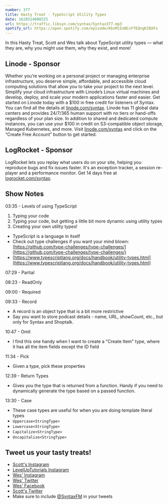 ```yaml
---
number: 377
title: Hasty Treat - TypeScript Utility Types
date: 1628514000325
url: https://traffic.libsyn.com/syntax/Syntax377.mp3
spotify_url: https://open.spotify.com/episode/6bsM1IoNCxFfEQngKIBXFx
---
```


In this Hasty Treat, Scott and Wes talk about TypeScript utility types — what they are, why you might use them, why they exist, and more!

## Linode - Sponsor
Whether you’re working on a personal project or managing enterprise infrastructure, you deserve simple, affordable, and accessible cloud computing solutions that allow you to take your project to the next level. Simplify your cloud infrastructure with Linode’s Linux virtual machines and develop, deploy, and scale your modern applications faster and easier. Get started on Linode today with a $100 in free credit for listeners of Syntax. You can find all the details at [linode.com/syntax](https://linode.com/syntax). Linode has 11 global data centers and provides 24/7/365 human support with no tiers or hand-offs regardless of your plan size. In addition to shared and dedicated compute instances, you can use your $100 in credit on S3-compatible object storage, Managed Kubernetes, and more. Visit [linode.com/syntax](https://linode.com/syntax) and click on the “Create Free Account” button to get started.

## LogRocket - Sponsor
LogRocket lets you replay what users do on your site, helping you reproduce bugs and fix issues faster. It's an exception tracker, a session re-player and a performance monitor. Get 14 days free at [logrocket.com/syntax](https://logrocket.com/syntax).

## Show Notes
03:35 - Levels of using TypeScript
1. Typing your code
2. Typing your code, but getting a little bit more dynamic using utility types
3. Creating your own utility types!
* TypeScript is a language in itself
* Check out type challenges if you want your mind blown: [https://github.com/type-challenges/type-challenges/](https://github.com/type-challenges/type-challenges/)
* [https://www.typescriptlang.org/docs/handbook/utility-types.html](https://www.typescriptlang.org/docs/handbook/utility-types.html)

07:29 - Partial

08:23 - ReadOnly

09:00 - Required

09:33 - Record
* A record is an object type that is a bit more restrictive
* Say you want to store podcast details - name, URL, showCount, etc., but only for Syntax and Shoptalk.

10:47 - Omit
* I find this one handy when I want to create a "Create Item" type, where it has all the item fields except the ID field

11:34 - Pick
* Given a type, pick these properties 

12:39 - Return Types
* Gives you the type that is returned from a function. Handy if you need to dynamically generate the type based on a passed function.

13:30 - Case
* These case types are useful for when you are doing template literal types
* `Uppercase<StringType>`
* `Lowercase<StringType>`
* `Capitalize<StringType>`
* `Uncapitalize<StringType>`

## Tweet us your tasty treats!
* [Scott's Instagram](https://www.instagram.com/stolinski/)
* [LevelUpTutorials Instagram](https://www.instagram.com/LevelUpTutorials/)
* [Wes' Instagram](https://www.instagram.com/wesbos/)
* [Wes' Twitter](https://twitter.com/wesbos)
* [Wes' Facebook](https://www.facebook.com/wesbos.developer)
* [Scott's Twitter](https://twitter.com/stolinski)
* Make sure to include [@SyntaxFM](https://twitter.com/SyntaxFM) in your tweets